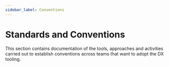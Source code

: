 ```yaml
---
sidebar_label: Conventions
---
```


# Standards and Conventions

This section contains documentation of the tools, approaches and activities
carried out to establish conventions across teams that want to adopt the DX
tooling.
